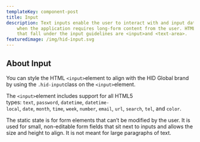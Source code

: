 ```yaml
---
templateKey: component-post
title: Input
description: Text inputs enable the user to interact with and input data. Use
    when the application requires long-form content from the user. HTML elements
    that fall under the input guidelines are <input>and <text-area>.
featuredimage: /img/hid-input.svg
---
```


## About Input

You can style the HTML `<input>`element to align with the HID Global brand by using the `.hid-input`class on the `<input>`element.

The `<input>`element includes support for all HTML5 types: `text`, `password`, `datetime`, `datetime-local`, `date`, `month`, `time`, `week`, `number`, `email`, `url`, `search`, `tel`, and `color`.

The static state is for form elements that can’t be modified by the user. It is used for small, non-editable form fields that sit next to inputs and allows the size and height to align. It is not meant for large paragraphs of text.

